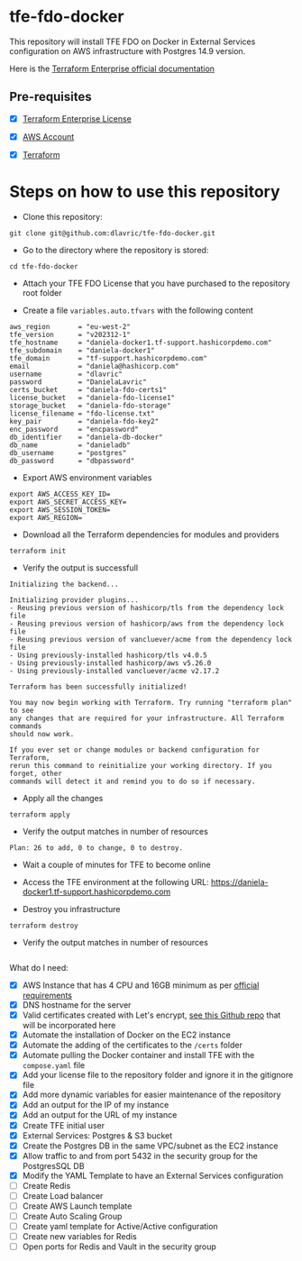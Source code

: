# tfe-fdo-docker
This repository will install TFE FDO on Docker in External Services configuration on AWS infrastructure with Postgres 14.9 version.

Here is the [Terraform Enterprise official documentation](https://developer.hashicorp.com/terraform/enterprise/flexible-deployments/install/docker/install)


## Pre-requisites

- [X] [Terraform Enterprise License](https://www.hashicorp.com/products/terraform/pricing)
- [X] [AWS Account](https://aws.amazon.com/free/?gclid=Cj0KCQiAy9msBhD0ARIsANbk0A9djPCZfMAnJJ22goFzJssB-b1RfMDf9XvUYa0NuQ8old01xs4u8wIaAts9EALw_wcB&trk=65c60aef-03ac-4364-958d-38c6ccb6a7f7&sc_channel=ps&ef_id=Cj0KCQiAy9msBhD0ARIsANbk0A9djPCZfMAnJJ22goFzJssB-b1RfMDf9XvUYa0NuQ8old01xs4u8wIaAts9EALw_wcB:G:s&s_kwcid=AL!4422!3!458573551357!e!!g!!aws%20account!10908848282!107577274535&all-free-tier.sort-by=item.additionalFields.SortRank&all-free-tier.sort-order=asc&awsf.Free%20Tier%20Types=*all&awsf.Free%20Tier%20Categories=*all)
- [X] [Terraform](https://www.terraform.io/downloads)


# Steps on how to use this repository

- Clone this repository:
```shell
git clone git@github.com:dlavric/tfe-fdo-docker.git
```

- Go to the directory where the repository is stored:
```shell
cd tfe-fdo-docker
```

- Attach your TFE FDO License that you have purchased to the repository root folder

- Create a file `variables.auto.tfvars` with the following content
```hcl
aws_region       = "eu-west-2"
tfe_version      = "v202312-1"
tfe_hostname     = "daniela-docker1.tf-support.hashicorpdemo.com"
tfe_subdomain    = "daniela-docker1"
tfe_domain       = "tf-support.hashicorpdemo.com"
email            = "daniela@hashicorp.com"
username         = "dlavric"
password         = "DanielaLavric"
certs_bucket     = "daniela-fdo-certs1"
license_bucket   = "daniela-fdo-license1"
storage_bucket   = "daniela-fdo-storage"
license_filename = "fdo-license.txt"
key_pair         = "daniela-fdo-key2"
enc_password     = "encpassword"
db_identifier    = "daniela-db-docker"
db_name          = "danieladb"
db_username      = "postgres"
db_password      = "dbpassword"
```

- Export AWS environment variables
```shell
export AWS_ACCESS_KEY_ID=
export AWS_SECRET_ACCESS_KEY=
export AWS_SESSION_TOKEN=
export AWS_REGION= 
```

- Download all the Terraform dependencies for modules and providers
```shell
terraform init
```

- Verify the output is successfull
```shell
Initializing the backend...

Initializing provider plugins...
- Reusing previous version of hashicorp/tls from the dependency lock file
- Reusing previous version of hashicorp/aws from the dependency lock file
- Reusing previous version of vancluever/acme from the dependency lock file
- Using previously-installed hashicorp/tls v4.0.5
- Using previously-installed hashicorp/aws v5.26.0
- Using previously-installed vancluever/acme v2.17.2

Terraform has been successfully initialized!

You may now begin working with Terraform. Try running "terraform plan" to see
any changes that are required for your infrastructure. All Terraform commands
should now work.

If you ever set or change modules or backend configuration for Terraform,
rerun this command to reinitialize your working directory. If you forget, other
commands will detect it and remind you to do so if necessary.
```

- Apply all the changes
```shell
terraform apply
```

- Verify the output matches in number of resources
```shell
Plan: 26 to add, 0 to change, 0 to destroy.
```

- Wait a couple of minutes for TFE to become online

- Access the TFE environment at the following URL: https://daniela-docker1.tf-support.hashicorpdemo.com

- Destroy you infrastructure
```shell
terraform destroy
```

- Verify the output matches in number of resources
```shell

```




What do I need:

- [X] AWS Instance that has 4 CPU and 16GB minimum as per [official requirements](https://developer.hashicorp.com/terraform/enterprise/replicated/architecture/reference-architecture/aws#terraform-enterprise-server-ec2-via-auto-scaling-group)
- [X] DNS hostname for the server
- [X] Valid certificates created with Let's encrypt, [see this Github repo](https://github.com/dlavric/create-certificates) that will be incorporated here
- [X] Automate the installation of Docker on the EC2 instance
- [X] Automate the adding of the certificates to the `/certs` folder
- [X] Automate pulling the Docker container and install TFE with the `compose.yaml` file
- [X] Add your license file to the repository folder and ignore it in the gitignore file
- [X] Add more dynamic variables for easier maintenance of the repository
- [X] Add an output for the IP of my instance 
- [X] Add an output for the URL of my instance
- [X] Create TFE initial user
- [X] External Services: Postgres & S3 bucket
- [X] Create the Postgres DB in the same VPC/subnet as the EC2 instance
- [X] Allow traffic to and from port 5432 in the security group for the PostgresSQL DB
- [X] Modify the YAML Template to have an External Services configuration
- [ ] Create Redis
- [ ] Create Load balancer
- [ ] Create AWS Launch template
- [ ] Create Auto Scaling Group
- [ ] Create yaml template for Active/Active configuration
- [ ] Create new variables for Redis
- [ ] Open ports for Redis and Vault in the security group
